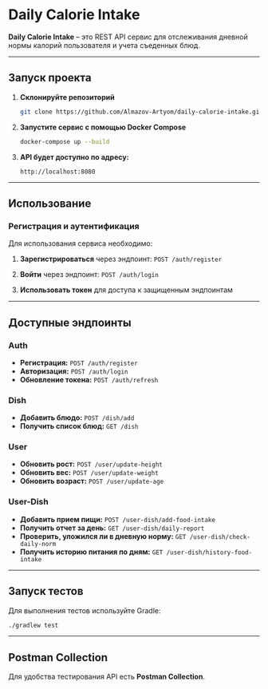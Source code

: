 # Daily Calorie Intake

**Daily Calorie Intake** – это REST API сервис для отслеживания дневной нормы калорий пользователя и учета съеденных блюд.

---

## Запуск проекта

1. **Склонируйте репозиторий**  
   ```sh
   git clone https://github.com/Almazov-Artyom/daily-calorie-intake.git
   ```

2. **Запустите сервис с помощью Docker Compose**  
   ```sh
   docker-compose up --build
   ```

3. **API будет доступно по адресу:**  
   ```
   http://localhost:8080
   ```

---

## Использование

### Регистрация и аутентификация
Для использования сервиса необходимо:

1. **Зарегистрироваться** через эндпоинт: `POST /auth/register`

2. **Войти** через эндпоинт: `POST /auth/login`

3. **Использовать токен** для доступа к защищенным эндпоинтам

---

## Доступные эндпоинты

### Auth

- **Регистрация:** `POST /auth/register`  
- **Авторизация:** `POST /auth/login`
- **Обновление токена:** `POST /auth/refresh`    

### Dish

- **Добавить блюдо:** `POST /dish/add`
- **Получить список блюд:** `GET /dish`

### User
- **Обновить рост:** `POST /user/update-height`
- **Обновить вес:** `POST /user/update-weight`
- **Обновить возраст:** `POST /user/update-age`

### User-Dish
- **Добавить прием пищи:** `POST /user-dish/add-food-intake`
- **Получить отчет за день:** `GET /user-dish/daily-report`
- **Проверить, уложился ли в дневную норму:** `GET /user-dish/check-daily-norm`
- **Получить историю питания по дням:** `GET /user-dish/history-food-intake`

---

## Запуск тестов

Для выполнения тестов используйте Gradle:  

```sh
./gradlew test
```

---

## Postman Collection

Для удобства тестирования API есть **Postman Collection**.  
